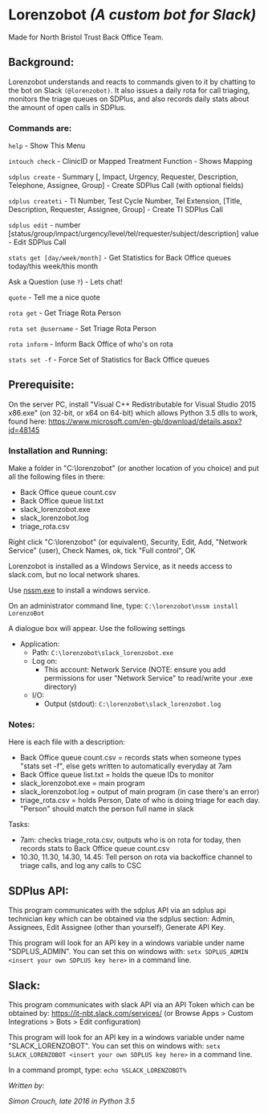 # Lorenzobot _(A custom bot for Slack)_
Made for North Bristol Trust Back Office Team.

## Background:
Lorenzobot understands and reacts to commands given to it by chatting to the bot on Slack `(@lorenzobot)`. It also issues a daily rota for call triaging, monitors the triage queues on SDPlus, and also records daily stats about the amount of open calls in SDPlus.

### Commands are:

`help` - Show This Menu
    
`intouch check` - ClinicID or Mapped Treatment Function - Shows Mapping

`sdplus create` - Summary [, Impact, Urgency, Requester, Description, Telephone, Assignee, Group] - Create SDPlus Call (with optional fields)

`sdplus createti` -  TI Number, Test Cycle Number, Tel Extension, [Title, Description, Requester, Assignee, Group] - Create TI SDPlus Call

`sdplus edit` - number [status/group/impact/urgency/level/tel/requester/subject/description] value - Edit SDPlus Call

`stats get [day/week/month]` - Get Statistics for Back Office queues today/this week/this month

Ask a Question (use `?`) - Lets chat!

`quote` - Tell me a nice quote

`rota get` - Get Triage Rota Person

`rota set @username` - Set Triage Rota Person

`rota inform` - Inform Back Office of who's on rota

`stats set -f` - Force Set of Statistics for Back Office queues

## Prerequisite:
On the server PC, install "Visual C++ Redistributable for Visual Studio 2015 x86.exe" (on 32-bit, or x64 on 64-bit) which allows Python 3.5 dlls to work, found here:
https://www.microsoft.com/en-gb/download/details.aspx?id=48145

### Installation and Running:
Make a folder in "C:\lorenzobot" (or another location of you choice) and put all the following files in there:
- Back Office queue count.csv
- Back Office queue list.txt
- slack_lorenzobot.exe
- slack_lorenzobot.log
- triage_rota.csv

Right click "C:\lorenzobot" (or equivalent), Security, Edit, Add, "Network Service" (user), Check Names, ok, tick "Full control", OK

Lorenzobot is installed as a Windows Service, as it needs access to slack.com, but no local network shares.

Use [nssm.exe](https://nssm.cc) to install a windows service.

On an administrator command line, type:
`C:\lorenzobot\nssm install LorenzoBot`

A dialogue box will appear. Use the following settings
- Application:
  - Path: `C:\lorenzobot\slack_lorenzobot.exe`
  - Log on:
    - This account: Network Service (NOTE: ensure you add permissions for user "Network Service" to read/write your .exe directory)
  - I/O:
    - Output (stdout): `C:\lorenzobot\slack_lorenzobot.log`

### Notes:
Here is each file with a description:
- Back Office queue count.csv = records stats when someone types "stats set -f", else gets written to automatically everyday at 7am
- Back Office queue list.txt = holds the queue IDs to monitor
- slack_lorenzobot.exe = main program
- slack_lorenzobot.log = output of main program (in case there's an error)
- triage_rota.csv = holds Person, Date of who is doing triage for each day. "Person" should match the person full name in slack

Tasks:
- 7am: checks triage_rota.csv, outputs who is on rota for today, then records stats to Back Office queue count.csv
- 10.30, 11.30, 14.30, 14.45: Tell person on rota via backoffice channel to triage calls, and log any calls to CSC

## SDPlus API:
This program communicates with the sdplus API via an sdplus api technician key which can be obtained via the sdplus section: Admin, Assignees, Edit Assignee (other than yourself), Generate API Key.

This program will look for an API key in a windows variable under name "SDPLUS_ADMIN". You can set this on windows with:
`setx SDPLUS_ADMIN <insert your own SDPLUS key here>`
in a command line.

## Slack:
This program communicates with slack API via an API Token which can be obtained by: https://it-nbt.slack.com/services/ (or Browse Apps  > Custom Integrations  > Bots  > Edit configuration)

This program will look for an API key in a windows variable under name "SLACK_LORENZOBOT". You can set this on windows with:
`setx SLACK_LORENZOBOT <insert your own SDPLUS key here>`
in a command line.

In a command prompt, type:
`echo %SLACK_LORENZOBOT%`


_Written by:_

_Simon Crouch, late 2016 in Python 3.5_